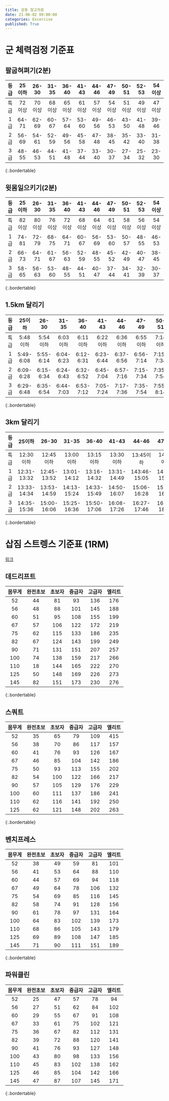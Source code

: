 ```yaml
---
title: 운동 참고자료
date: 21-06-02 09:00:00
categories: Excercise
published: True
---
```


# 군 체력검정 기준표

## 팔굽혀펴기(2분)

| 등급 | 25이하 | 26-30 | 31-35 | 36-40 | 41-43 | 44-46 | 47-49 | 50-51 | 52-53 | 54이상 |
|:---:|:---:|:---:|:---:|:---:|:---:|:---:|:---:|:---:|:---:|:---:|
| 특급 | 72이상 | 70이상 | 68이상 | 65이상 | 61이상 | 57이상 | 54이상 | 51이상 | 49이상 | 47이상 |
| 1급 | 64-71 | 62-69 | 60-67 | 57-64 | 53-60 | 49-56 | 46-53 | 43-50 | 41-48 | 39-46 |
| 2급 | 56-69 | 54-61 | 52-59 | 49-56 | 45-58 | 47-48 | 38-45 | 35-42 | 33-40 | 31-38 |
| 3급 | 48-55 | 46-53 | 44-51 | 41-48 | 37-44 | 33-40 | 30-37 | 27-34 | 25-32 | 23-30 |
{:.bordertable}

## 윗몸일으키기(2분)

| 등급 | 25이하 | 26-30 | 31-35 | 36-40 | 41-43 | 44-46 | 47-49 | 50-51 | 52-53 | 54이상 |
|:---:|:---:|:---:|:---:|:---:|:---:|:---:|:---:|:---:|:---:|:---:|
| 특급 | 82이상 | 80이상 | 76이상 | 72이상 | 68이상 | 64이상 | 61이상 | 58이상 | 56이상 | 54이상 |
| 1급 | 74-81 | 72-79 | 68-75 | 64-71 | 60-67 | 56-69 | 53-60 | 50-57 | 48-55 | 46-53 |
| 2급 | 66-73 | 64-71 | 61-67 | 56-63 | 52-59 | 48-55 | 45-52 | 42-49 | 40-47 | 38-45 |
| 3급 | 58-65 | 56-63 | 53-60 | 48-55 | 44-51 | 40-47 | 37-44 | 34-41 | 32-39 | 30-37 |
{:.bordertable}

## 1.5km 달리기

| 등급 | 25이하 | 26-30 | 31-35 | 36-40 | 41-43 | 44-46 | 47-49 | 50-51 | 52-53 | 54이상 |
|:---:|:---:|:---:|:---:|:---:|:---:|:---:|:---:|:---:|:---:|:---:|
| 특급 | 5:48이하 | 5:54이하 | 6:03이하 | 6:11이하 | 6:22이하 | 6:36이하 | 6:55이하 | 7:14이하 | 7:34이하 | 7:54이하 |
| 1급 | 5:49-6:08 | 5:55-6:14 | 6:04-6:23 | 6:12-6:31 | 6:23-6:44 | 6:37-6:56 | 6:56-7:14 | 7:15-7:34 | 7:35-7:54 | 7:55-8:14 |
| 2급 | 6:09-6:28 | 6:15-6:34 | 6:24-6:43 | 6:32-6:52 | 6:45-7:04 | 6:57-7:16 | 7:15-7:34 | 7:35-7:54 | 7:55-8:14 | 8:15-8:34 |
| 3급 | 6:29-6:48 | 6:35-6:54 | 6:44-7:03 | 6:53-7:12 | 7:05-7:24 | 7:17-7:36 | 7:35-7:54 | 7:55-8:14 | 8:15-8:34 | 8:35-8:54 |
{:.bordertable}

## 3km 달리기

| 등급 | 25이하 | 26-30 | 31-35 | 36-40 | 41-43 | 44-46 | 47-49 | 50-51 | 52-53 | 54이상 |
|:---:|:---:|:---:|:---:|:---:|:---:|:---:|:---:|:---:|:---:|:---:|
| 특급 | 12:30이하 | 12:45이하 | 13:00이하 | 13:15이하 | 13:30이하 | 13:45이하 | 14:00이하 | 14:15이하 | 14:30이하 | 14:45이하 |
| 1급 | 12:31-13:32 | 12:45-13:52 | 13:01-14:12 | 13:16-14:32 | 13:31-14:49 | 143:46-15:05 | 14:01-15:25 | 14:16-15:42 | 14:31-16:02 | 14:46-16:19 |
| 2급 | 13:33-14:34 | 13:53-14:59 | 14:13-15:24 | 14:33-15:49 | 14:50-16:07 | 15:06-16:28 | 15:26-16:51 | 15:43-17:09 | 16:03-17:34 | 16:20-17:52 |
| 3급 | 14:35-15:36 | 15:00-16:06 | 15:25-16:36 | 15:50-17:06 | 16:08-17:26 | 16:27-17:46 | 16:52-18:16 | 17:10-18:36 | 17:35-19:08 | 17:53-19:26 |
{:.bordertable}

# 삽짐 스트렝스 기준표 (1RM)
[링크](http://speedandpower.co.kr/50/list.asp?mode=view&boardid=2&categoryid=21&articleid=54142)

## 데드리프트

| 몸무게 | 완전초보 | 초보자 | 중급자 | 고급자 | 엘리트 |
|:---:|:---:|:---:|:---:|:---:|:---:|
| 52 | 44 | 81 | 93 | 136 | 176 |
| 56 | 48 | 88 | 101 | 145 | 188 |
| 60 | 51 | 95 | 108 | 155 | 199 |
| 67 | 57 | 106 | 122 | 172 | 219 |
| 75 | 62 | 115 | 133 | 186 | 235 |
| 82 | 67 | 124 | 143 | 199 | 249 |
| 90 | 71 | 131 | 151 | 207 | 257 |
| 100 | 74 | 138 | 159 | 217 | 266 |
| 110 | 18 | 144 | 165 | 222 | 270 |
| 125 | 50 | 148 | 169 | 226 | 273 |
| 145 | 82 | 151 | 173 | 230 | 276 |
{:.bordertable}

## 스쿼트

| 몸무게 | 완전초보 | 초보자 | 중급자 | 고급자 | 엘리트 |
|:---:|:---:|:---:|:---:|:---:|:---:|
| 52 | 35 | 65 | 79 | 109 | 415 |
| 56 | 38 | 70 | 86 | 117 | 157 |
| 60 | 41 | 76 | 93 | 126 | 167 |
| 67 | 46 | 85 | 104 | 142 | 186 |
| 75 | 50 | 93 | 113 | 155 | 202 |
| 82 | 54 | 100 | 122 | 166 | 217 |
| 90 | 57 | 105 | 129 | 176 | 229 |
| 100 | 60 | 111 | 137 | 186 | 241 |
| 110 | 62 | 116 | 141 | 192 | 250 |
| 125 | 62 | 121 | 148 | 202 | 263 |
{:.bordertable}

## 벤치프레스

| 몸무게 | 완전초보 | 초보자 | 중급자 | 고급자 | 엘리트 |
|:---:|:---:|:---:|:---:|:---:|:---:|
| 52 | 38 | 49 | 59 | 81 | 101 |
| 56 | 41 | 53 | 64 | 88 | 110 |
| 60 | 44 | 57 | 69 | 94 | 118 |
| 67 | 49 | 64 | 78 | 106 | 132 |
| 75 | 54 | 69 | 85 | 116 | 145 |
| 82 | 58 | 74 | 91 | 128 | 156 |
| 90 | 61 | 78 | 97 | 131 | 164 |
| 100 | 64 | 83 | 102 | 139 | 173 |
| 110 | 68 | 86 | 105 | 143 | 179 |
| 125 | 69 | 89 | 108 | 147 | 185 |
| 145 | 71 | 90 | 111 | 151 | 189 |
{:.bordertable}

## 파워클린

| 몸무게 | 완전초보 | 초보자 | 중급자 | 고급자 | 엘리트 |
|:---:|:---:|:---:|:---:|:---:|:---:|
|52 | 25 | 47 | 57 | 78 | 94 |
| 56 | 27 | 51 | 62 | 84 | 102 |
| 60 | 29 | 55 | 67 | 91 | 108 |
| 67 | 33 | 61 | 75 | 102 | 121 |
| 75 | 36 | 67 | 82 | 112 | 131 |
| 82 | 39 | 72 | 88 | 120 | 141 |
| 90 | 41 | 76 | 93 | 127 | 148 |
| 100 | 43 | 80 | 98 | 133 | 156 |
| 110 | 45 | 83 | 102 | 138 | 162 |
| 125 | 46 | 85 | 104 | 142 | 166 |
| 145 | 47 | 87 | 107 | 145 | 171 |
{:.bordertable}
